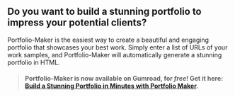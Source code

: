 ## Do you want to build a stunning portfolio to impress your potential clients?

Portfolio-Maker is the easiest way to create a beautiful and engaging portfolio that showcases your best work. Simply enter a list of URLs of your work samples, and Portfolio-Maker will automatically generate a stunning portfolio in HTML.

> #### Portfolio-Maker is now available on Gumroad, for _free_! Get it here: [Build a Stunning Portfolio in Minutes with Portfolio Maker](https://manishh.gumroad.com/l/portfolio-maker).
